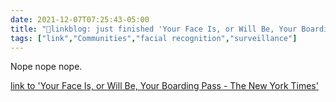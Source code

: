 ```yaml
---
date: 2021-12-07T07:25:43-05:00
title: "🔗linkblog: just finished 'Your Face Is, or Will Be, Your Boarding Pass - The New York Times'"
tags: ["link","Communities","facial recognition","surveillance"]
---
```

Nope nope nope.
 
[link to 'Your Face Is, or Will Be, Your Boarding Pass - The New York Times'](https://www.nytimes.com/2021/12/07/travel/biometrics-airports-security.html)
